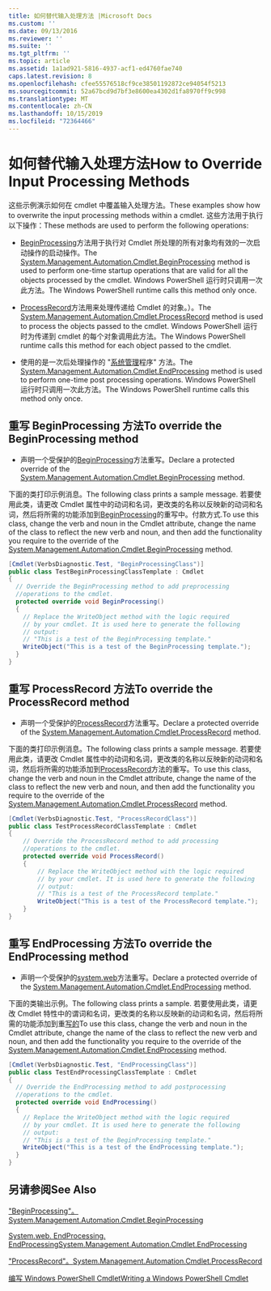 ```yaml
---
title: 如何替代输入处理方法 |Microsoft Docs
ms.custom: ''
ms.date: 09/13/2016
ms.reviewer: ''
ms.suite: ''
ms.tgt_pltfrm: ''
ms.topic: article
ms.assetid: 1a1ad921-5816-4937-acf1-ed4760fae740
caps.latest.revision: 8
ms.openlocfilehash: cfee55576518cf9ce38501192872ce94054f5213
ms.sourcegitcommit: 52a67bcd9d7bf3e8600ea4302d1fa8970ff9c998
ms.translationtype: MT
ms.contentlocale: zh-CN
ms.lasthandoff: 10/15/2019
ms.locfileid: "72364466"
---
```

# <a name="how-to-override-input-processing-methods"></a><span data-ttu-id="fe929-102">如何替代输入处理方法</span><span class="sxs-lookup"><span data-stu-id="fe929-102">How to Override Input Processing Methods</span></span>

<span data-ttu-id="fe929-103">这些示例演示如何在 cmdlet 中覆盖输入处理方法。</span><span class="sxs-lookup"><span data-stu-id="fe929-103">These examples show how to overwrite the input processing methods within a cmdlet.</span></span> <span data-ttu-id="fe929-104">这些方法用于执行以下操作：</span><span class="sxs-lookup"><span data-stu-id="fe929-104">These methods are used to perform the following operations:</span></span>

- <span data-ttu-id="fe929-105">[BeginProcessing](/dotnet/api/System.Management.Automation.Cmdlet.BeginProcessing)方法用于执行对 Cmdlet 所处理的所有对象均有效的一次启动操作的启动操作。</span><span class="sxs-lookup"><span data-stu-id="fe929-105">The [System.Management.Automation.Cmdlet.BeginProcessing](/dotnet/api/System.Management.Automation.Cmdlet.BeginProcessing) method is used to perform one-time startup operations that are valid for all the objects processed by the cmdlet.</span></span> <span data-ttu-id="fe929-106">Windows PowerShell 运行时只调用一次此方法。</span><span class="sxs-lookup"><span data-stu-id="fe929-106">The Windows PowerShell runtime calls this method only once.</span></span>

- <span data-ttu-id="fe929-107">[ProcessRecord](/dotnet/api/System.Management.Automation.Cmdlet.ProcessRecord)方法用来处理传递给 Cmdlet 的对象。）。</span><span class="sxs-lookup"><span data-stu-id="fe929-107">The [System.Management.Automation.Cmdlet.ProcessRecord](/dotnet/api/System.Management.Automation.Cmdlet.ProcessRecord) method is used to process the objects passed to the cmdlet.</span></span> <span data-ttu-id="fe929-108">Windows PowerShell 运行时为传递到 cmdlet 的每个对象调用此方法。</span><span class="sxs-lookup"><span data-stu-id="fe929-108">The Windows PowerShell runtime calls this method for each object passed to the cmdlet.</span></span>

- <span data-ttu-id="fe929-109">使用的是一次后处理操作的 "[系统管理](/dotnet/api/System.Management.Automation.Cmdlet.EndProcessing)程序" 方法。</span><span class="sxs-lookup"><span data-stu-id="fe929-109">The [System.Management.Automation.Cmdlet.EndProcessing](/dotnet/api/System.Management.Automation.Cmdlet.EndProcessing) method is used to perform one-time post processing operations.</span></span> <span data-ttu-id="fe929-110">Windows PowerShell 运行时只调用一次此方法。</span><span class="sxs-lookup"><span data-stu-id="fe929-110">The Windows PowerShell runtime calls this method only once.</span></span>

## <a name="to-override-the-beginprocessing-method"></a><span data-ttu-id="fe929-111">重写 BeginProcessing 方法</span><span class="sxs-lookup"><span data-stu-id="fe929-111">To override the BeginProcessing method</span></span>

- <span data-ttu-id="fe929-112">声明一个受保护的[BeginProcessing](/dotnet/api/System.Management.Automation.Cmdlet.BeginProcessing)方法重写。</span><span class="sxs-lookup"><span data-stu-id="fe929-112">Declare a protected override of the [System.Management.Automation.Cmdlet.BeginProcessing](/dotnet/api/System.Management.Automation.Cmdlet.BeginProcessing) method.</span></span>

<span data-ttu-id="fe929-113">下面的类打印示例消息。</span><span class="sxs-lookup"><span data-stu-id="fe929-113">The following class prints a sample message.</span></span> <span data-ttu-id="fe929-114">若要使用此类，请更改 Cmdlet 属性中的动词和名词，更改类的名称以反映新的动词和名词，然后将所需的功能添加到[BeginProcessing](/dotnet/api/System.Management.Automation.Cmdlet.BeginProcessing)的重写中。付款方式.</span><span class="sxs-lookup"><span data-stu-id="fe929-114">To use this class, change the verb and noun in the Cmdlet attribute, change the name of the class to reflect the new verb and noun, and then add the functionality you require to the override of the [System.Management.Automation.Cmdlet.BeginProcessing](/dotnet/api/System.Management.Automation.Cmdlet.BeginProcessing) method.</span></span>

```csharp
[Cmdlet(VerbsDiagnostic.Test, "BeginProcessingClass")]
public class TestBeginProcessingClassTemplate : Cmdlet
{
  // Override the BeginProcessing method to add preprocessing
  //operations to the cmdlet.
  protected override void BeginProcessing()
  {
    // Replace the WriteObject method with the logic required
    // by your cmdlet. It is used here to generate the following
    // output:
    // "This is a test of the BeginProcessing template."
    WriteObject("This is a test of the BeginProcessing template.");
  }
}
```

## <a name="to-override-the-processrecord-method"></a><span data-ttu-id="fe929-115">重写 ProcessRecord 方法</span><span class="sxs-lookup"><span data-stu-id="fe929-115">To override the ProcessRecord method</span></span>

- <span data-ttu-id="fe929-116">声明一个受保护的[ProcessRecord](/dotnet/api/System.Management.Automation.Cmdlet.ProcessRecord)方法重写。</span><span class="sxs-lookup"><span data-stu-id="fe929-116">Declare a protected override of the [System.Management.Automation.Cmdlet.ProcessRecord](/dotnet/api/System.Management.Automation.Cmdlet.ProcessRecord) method.</span></span>

<span data-ttu-id="fe929-117">下面的类打印示例消息。</span><span class="sxs-lookup"><span data-stu-id="fe929-117">The following class prints a sample message.</span></span> <span data-ttu-id="fe929-118">若要使用此类，请更改 Cmdlet 属性中的动词和名词，更改类的名称以反映新的动词和名词，然后将所需的功能添加到[ProcessRecord](/dotnet/api/System.Management.Automation.Cmdlet.ProcessRecord)方法的重写。</span><span class="sxs-lookup"><span data-stu-id="fe929-118">To use this class, change the verb and noun in the Cmdlet attribute, change the name of the class to reflect the new verb and noun, and then add the functionality you require to the override of the [System.Management.Automation.Cmdlet.ProcessRecord](/dotnet/api/System.Management.Automation.Cmdlet.ProcessRecord) method.</span></span>

```csharp
[Cmdlet(VerbsDiagnostic.Test, "ProcessRecordClass")]
public class TestProcessRecordClassTemplate : Cmdlet
{
    // Override the ProcessRecord method to add processing
    //operations to the cmdlet.
    protected override void ProcessRecord()
    {
        // Replace the WriteObject method with the logic required
        // by your cmdlet. It is used here to generate the following
        // output:
        // "This is a test of the ProcessRecord template."
        WriteObject("This is a test of the ProcessRecord template.");
    }
}

```

## <a name="to-override-the-endprocessing-method"></a><span data-ttu-id="fe929-119">重写 EndProcessing 方法</span><span class="sxs-lookup"><span data-stu-id="fe929-119">To override the EndProcessing method</span></span>

- <span data-ttu-id="fe929-120">声明一个受保护的[system.web](/dotnet/api/System.Management.Automation.Cmdlet.EndProcessing)方法重写。</span><span class="sxs-lookup"><span data-stu-id="fe929-120">Declare a protected override of the [System.Management.Automation.Cmdlet.EndProcessing](/dotnet/api/System.Management.Automation.Cmdlet.EndProcessing) method.</span></span>

<span data-ttu-id="fe929-121">下面的类输出示例。</span><span class="sxs-lookup"><span data-stu-id="fe929-121">The following class prints a sample.</span></span> <span data-ttu-id="fe929-122">若要使用此类，请更改 Cmdlet 特性中的谓词和名词，更改类的名称以反映新的动词和名词，然后将所需的功能添加到重[写的](/dotnet/api/System.Management.Automation.Cmdlet.EndProcessing)</span><span class="sxs-lookup"><span data-stu-id="fe929-122">To use this class, change the verb and noun in the Cmdlet attribute, change the name of the class to reflect the new verb and noun, and then add the functionality you require to the override of the [System.Management.Automation.Cmdlet.EndProcessing](/dotnet/api/System.Management.Automation.Cmdlet.EndProcessing) method.</span></span>

```csharp
[Cmdlet(VerbsDiagnostic.Test, "EndProcessingClass")]
public class TestEndProcessingClassTemplate : Cmdlet
{
  // Override the EndProcessing method to add postprocessing
  //operations to the cmdlet.
  protected override void EndProcessing()
  {
    // Replace the WriteObject method with the logic required
    // by your cmdlet. It is used here to generate the following
    // output:
    // "This is a test of the BeginProcessing template."
    WriteObject("This is a test of the EndProcessing template.");
  }
}
```

## <a name="see-also"></a><span data-ttu-id="fe929-123">另请参阅</span><span class="sxs-lookup"><span data-stu-id="fe929-123">See Also</span></span>

[<span data-ttu-id="fe929-124">"BeginProcessing"。</span><span class="sxs-lookup"><span data-stu-id="fe929-124">System.Management.Automation.Cmdlet.BeginProcessing</span></span>](/dotnet/api/System.Management.Automation.Cmdlet.BeginProcessing)

[<span data-ttu-id="fe929-125">System.web. EndProcessing. EndProcessing</span><span class="sxs-lookup"><span data-stu-id="fe929-125">System.Management.Automation.Cmdlet.EndProcessing</span></span>](/dotnet/api/System.Management.Automation.Cmdlet.EndProcessing)

[<span data-ttu-id="fe929-126">"ProcessRecord"。</span><span class="sxs-lookup"><span data-stu-id="fe929-126">System.Management.Automation.Cmdlet.ProcessRecord</span></span>](/dotnet/api/System.Management.Automation.Cmdlet.ProcessRecord)

[<span data-ttu-id="fe929-127">编写 Windows PowerShell Cmdlet</span><span class="sxs-lookup"><span data-stu-id="fe929-127">Writing a Windows PowerShell Cmdlet</span></span>](./writing-a-windows-powershell-cmdlet.md)
